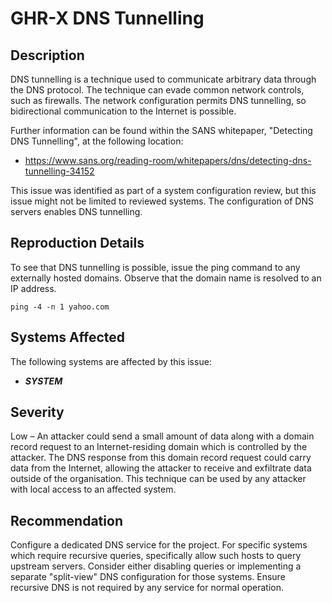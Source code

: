 GHR-X DNS Tunnelling
====================

Description
-----------
DNS tunnelling is a technique used to communicate arbitrary data through the DNS protocol. The technique can evade common network controls, such as firewalls. The network configuration permits DNS tunnelling, so bidirectional communication to the Internet is possible.

Further information can be found within the SANS whitepaper, "Detecting DNS Tunnelling", at the following location:
  * https://www.sans.org/reading-room/whitepapers/dns/detecting-dns-tunnelling-34152

This issue was identified as part of a system configuration review, but this issue might not be limited to reviewed systems. The configuration of DNS servers enables DNS tunnelling.

Reproduction Details
--------------------
To see that DNS tunnelling is possible, issue the ping command to any externally hosted domains. Observe that the domain name is resolved to an IP address.
```
ping -4 -n 1 yahoo.com
```

Systems Affected
----------------
The following systems are affected by this issue:
  * ***SYSTEM***

Severity
--------
Low – An attacker could send a small amount of data along with a domain record request to an Internet-residing domain which is controlled by the attacker. The DNS response from this domain record request could carry data from the Internet, allowing the attacker to receive and exfiltrate data outside of the organisation. This technique can be used by any attacker with local access to an affected system.

Recommendation
--------------
Configure a dedicated DNS service for the project. For specific systems which require recursive queries, specifically allow such hosts to query upstream servers. Consider either disabling queries or implementing a separate "split-view" DNS configuration for those systems. Ensure recursive DNS is not required by any service for normal operation.
